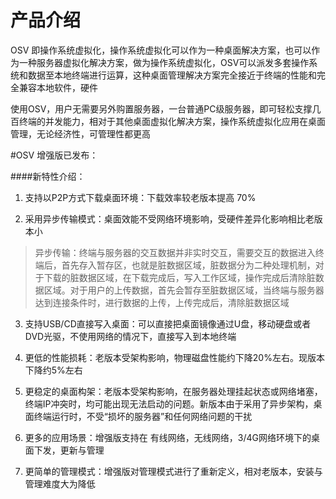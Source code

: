 # 产品介绍



OSV 即操作系统虚拟化，操作系统虚拟化可以作为一种桌面解决方案，也可以作为一种服务器虚拟化解决方案，做为操作系统虚拟化，OSV可以派发多套操作系统和数据至本地终端进行运算，这种桌面管理解决方案完全接近于终端的性能和完全兼容本地软件，硬件



使用OSV，用户无需要另外购置服务器，一台普通PC级服务器，即可轻松支撑几百终端的并发能力，相对于其他桌面虚拟化解决方案，操作系统虚拟化应用在桌面管理，无论经济性，可管理性都更高



#OSV 增强版已发布：





####新特性介绍：





1. 支持以P2P方式下载桌面环境：下载效率较老版本提高 70%



2. 采用异步传输模式：桌面效能不受网络环境影响，受硬件差异化影响相比老版本小

>异步传输：终端与服务器的交互数据并非实时交互，需要交互的数据进入终端后，首先存入暂存区，也就是脏数据区域，脏数据分为二种处理机制，对于下载的脏数据区域，在下载完成后，写入工作区域，操作完成后清除脏数据区域。对于用户的上传数据，首先会暂存至脏数据区域，当终端与服务器达到连接条件时，进行数据的上传，上传完成后，清除脏数据区域



3. 支持USB/CD直接写入桌面：可以直接把桌面镜像通过U盘，移动硬盘或者DVD光驱，不使用网络的情况下，直接写入到本地终端



4. 更低的性能损耗：老版本受架构影响，物理磁盘性能约下降20%左右。现版本下降约5%左右



5. 更稳定的桌面构架：老版本受架构影响，在服务器处理挂起状态或网络堵塞，终端IP冲突时，均可能出现无法启动的问题。新版本由于采用了异步架构，桌面终端运行时，不受“损坏的服务器”和任何网络问题的干扰



6. 更多的应用场景：增强版支持在 有线网络，无线网络，3/4G网络环境下的桌面下发，更新与管理



7. 更简单的管理模式：增强版对管理模式进行了重新定义，相对老版本，安装与管理难度大为降低


